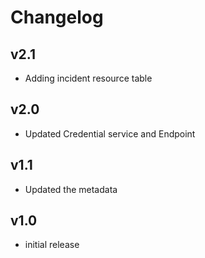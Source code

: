 # Changelog

## v2.1

- Adding incident resource table

## v2.0

- Updated Credential service and Endpoint

## v1.1

- Updated the metadata

## v1.0

- initial release